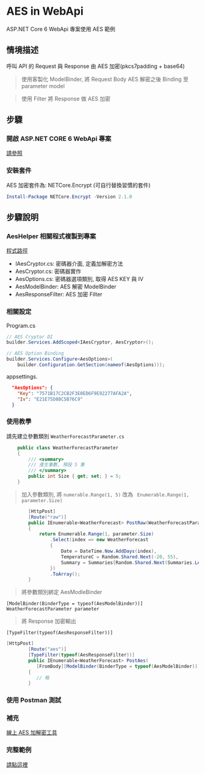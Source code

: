 # AES in WebApi

ASP.NET Core 6 WebApi 專案使用 AES 範例

## 情境描述

呼叫 API 的 Request 與 Response 由 AES 加密(pkcs7padding + base64)

> 使用客製化 ModelBinder, 將 Request Body AES 解密之後 Binding 至 parameter model

> 使用 Filter 將 Response 做 AES 加密

## 步驟

### 開啟 ASP.NET CORE 6 WebApi 專案

[請參照](https://docs.microsoft.com/zh-tw/aspnet/core/tutorials/first-web-api?view=aspnetcore-6.0&tabs=visual-studio)

### 安裝套件

AES 加密套件為: NETCore.Encrypt (可自行替換習慣的套件)

```powershell
Install-Package NETCore.Encrypt -Version 2.1.0
```

## 步驟說明

### AesHelper 相關程式複製到專案

[程式路徑](/src/AESSample/AESSample/AesHelper/)

- IAesCryptor.cs: 密碼器介面, 定義加解密方法
- AesCryptor.cs: 密碼器實作
- AesOptions.cs: 密碼器選項類別, 取得 AES KEY 與 IV
- AesModelBinder: AES 解密 ModelBinder
- AesResponseFilter: AES 加密 Filter

### 相關設定

Program.cs

```csharp
// AES Cryptor DI
builder.Services.AddScoped<IAesCryptor, AesCryptor>();

// AES Option Binding
builder.Services.Configure<AesOptions>(
    builder.Configuration.GetSection(nameof(AesOptions)));
```

appsettings.

```json
  "AesOptions": {
    "Key": "7571B17C2CB2F3E0ED6F9E92277AFA2A",
    "Iv": "E21E75D88C5B76C9"
  }
```

### 使用教學

請先建立參數類別 `WeatherForecastParameter.cs`

```csharp
    public class WeatherForecastParameter
    {
        /// <summary>
        /// 產生筆數, 預設 5 筆
        /// </summary>
        public int Size { get; set; } = 5;
    }
```

> 加入參數類別, 將 `numerable.Range(1, 5)` 改為 ` Enumerable.Range(1, parameter.Size)`

```csharp
        [HttpPost]
        [Route("raw")]
        public IEnumerable<WeatherForecast> PostRaw(WeatherForecastParameter parameter)
        {
            return Enumerable.Range(1, parameter.Size)
                .Select(index => new WeatherForecast
                {
                    Date = DateTime.Now.AddDays(index),
                    TemperatureC = Random.Shared.Next(-20, 55),
                    Summary = Summaries[Random.Shared.Next(Summaries.Length)]
                })
                .ToArray();
        }
```

> 將參數類別綁定 AesModleBinder

`[ModelBinder(BinderType = typeof(AesModelBinder))] WeatherForecastParameter parameter`

> 將 Response 加密輸出

`[TypeFilter(typeof(AesResponseFilter))]`

```csharp
[HttpPost]
        [Route("aes")]
        [TypeFilter(typeof(AesResponseFilter))]
        public IEnumerable<WeatherForecast> PostAes(
           [FromBody][ModelBinder(BinderType = typeof(AesModelBinder))] WeatherForecastParameter parameter)
        {
           // 略
        }
```

### 使用 Postman 測試

### 補充

[線上 AES 加解密工具](https://www.010tools.com/AES)

### 完整範例

[請點這裡](/src/AESSample/)
